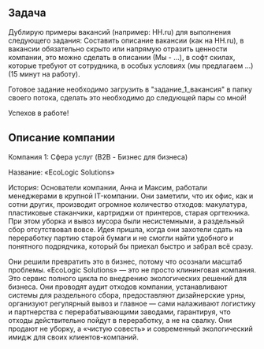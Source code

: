 ## Задача

Дублирую примеры вакансий (например: HH.ru) для выполнения следующего задания: 
Составить описание вакансии (как на HH.ru), в вакансии обязательно скрыто или напрямую отразить ценности компании, это можно сделать в описании (Мы - ...), в софт скилах, которые требуют от сотрудника, в особых условиях (мы предлагаем ...) (15 минут на работу).

Готовое задание необходимо загрузить в "задание_1_вакансия" в папку своего потока, сделать это необходимо до следующей пары со мной! 

Успехов в работе!

## Описание компании

Компания 1: Сфера услуг (B2B - Бизнес для бизнеса)

Название: «EcoLogic Solutions»

История: Основатели компании, Анна и Максим, работали менеджерами в крупной IT-компании. Они заметили, что их офис, как и сотни других, производит огромное количество отходов: макулатура, пластиковые стаканчики, картриджи от принтеров, старая оргтехника. При этом уборка и вывоз мусора были несистемными, а раздельный сбор отсутствовал вовсе. Идея пришла, когда они захотели сдать на переработку партию старой бумаги и не смогли найти удобного и понятного подрядчика, который бы приехал быстро и забрал всё сразу.

Они решили превратить это в бизнес, потому что осознали масштаб проблемы. «EcoLogic Solutions» — это не просто клининговая компания. Это сервис полного цикла по внедрению экологических решений для бизнеса. Они проводят аудит отходов компании, устанавливают системы для раздельного сбора, предоставляют дизайнерские урны, организуют регулярный вывоз и главное — сами налаживают логистику и партнерства с перерабатывающими заводами, гарантируя, что отходы действительно пойдут в переработку, а не на свалку. Они продают не уборку, а «чистую совесть» и современный экологический имидж для своих клиентов-компаний.